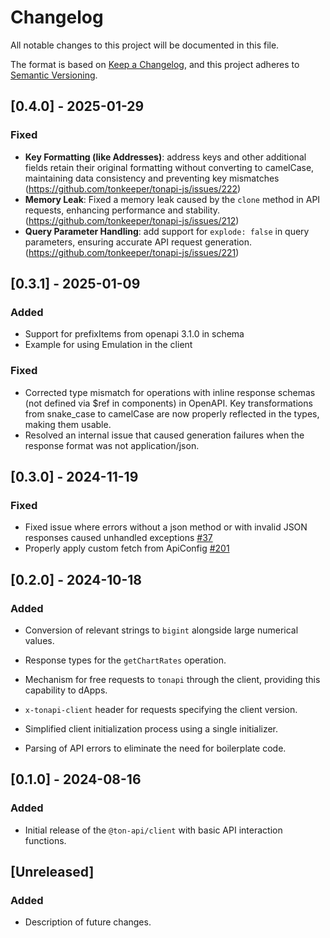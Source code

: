 # Changelog

All notable changes to this project will be documented in this file.

The format is based on [Keep a Changelog](https://keepachangelog.com/en/1.0.0/),
and this project adheres to [Semantic Versioning](https://semver.org/).
## [0.4.0] - 2025-01-29

### Fixed
- **Key Formatting (like Addresses)**: address keys and other additional fields retain their original formatting without converting to camelCase, maintaining data consistency and preventing key mismatches (https://github.com/tonkeeper/tonapi-js/issues/222)
- **Memory Leak**: Fixed a memory leak caused by the `clone` method in API requests, enhancing performance and stability. (https://github.com/tonkeeper/tonapi-js/issues/212)
- **Query Parameter Handling**: add support for `explode: false` in query parameters, ensuring accurate API request generation. (https://github.com/tonkeeper/tonapi-js/issues/221)

## [0.3.1] - 2025-01-09

### Added
- Support for prefixItems from openapi 3.1.0 in schema
- Example for using Emulation in the client

### Fixed
- Corrected type mismatch for operations with inline response schemas (not defined via $ref in components) in OpenAPI. Key transformations from snake_case to camelCase are now properly reflected in the types, making them usable.
- Resolved an internal issue that caused generation failures when the response format was not application/json.

## [0.3.0] - 2024-11-19

### Fixed
- Fixed issue where errors without a json method or with invalid JSON responses caused unhandled exceptions  [#37](https://github.com/tonkeeper/tonapi-js/pull/37)
- Properly apply custom fetch from ApiConfig [#201](https://github.com/tonkeeper/tonapi-js/issues/201)

## [0.2.0] - 2024-10-18

### Added
- Conversion of relevant strings to `bigint` alongside large numerical values.
- Response types for the `getChartRates` operation.
- Mechanism for free requests to `tonapi` through the client, providing this capability to dApps.
- `x-tonapi-client` header for requests specifying the client version.

- Simplified client initialization process using a single initializer.
- Parsing of API errors to eliminate the need for boilerplate code.

## [0.1.0] - 2024-08-16

### Added
- Initial release of the `@ton-api/client` with basic API interaction functions.

## [Unreleased]

### Added
- Description of future changes.